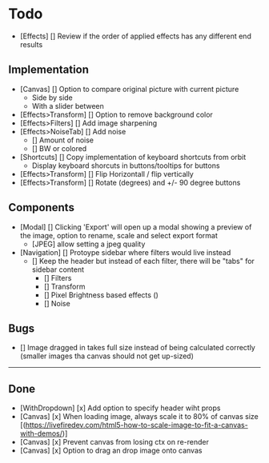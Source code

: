 # Todo

- [Effects] [] Review if the order of applied effects has any different end results

## Implementation

- [Canvas] [] Option to compare original picture with current picture
  - Side by side
  - With a slider between
- [Effects>Transform] [] Option to remove background color
- [Effects>Filters] [] Add image sharpening
- [Effects>NoiseTab] [] Add noise
  - [] Amount of noise
  - [] BW or colored
- [Shortcuts] [] Copy implementation of keyboard shortcuts from orbit
  - Display keyboard shorcuts in buttons/tooltips for buttons
- [Effects>Transform] [] Flip Horizontall / flip vertically
- [Effects>Transform] [] Rotate (degrees) and +/- 90 degree buttons

 
## Components

- [Modal] [] Clicking 'Export' will open up a modal showing a preview of the image, option to rename, scale and select export format
  - [JPEG] allow setting a jpeg quality
- [Navigation] [] Protoype sidebar where filters would live instead
  - [] Keep the header but instead of each filter, there will be "tabs" for sidebar content
    - [] Filters
    - [] Transform
    - [] Pixel Brightness based effects ()
    - [] Noise
## Bugs

- [] Image dragged in takes full size instead of being calculated correctly (smaller images tha canvas should not get up-sized)

---

## Done

- [WithDropdown] [x] Add option to specify header wiht props
- [Canvas] [x] When loading image, always scale it to 80% of canvas size [(https://livefiredev.com/html5-how-to-scale-image-to-fit-a-canvas-with-demos/)]
- [Canvas] [x] Prevent canvas from losing ctx on re-render
- [Canvas] [x] Option to drag an drop image onto canvas

